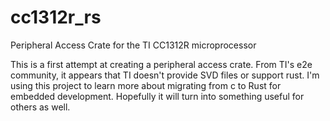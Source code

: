 # cc1312r_rs
Peripheral Access Crate for the TI CC1312R microprocessor 

This is a first attempt at creating a peripheral access crate.  From TI's e2e community, it appears that TI doesn't provide SVD files or support rust.  I'm using this project to learn more about migrating from c to Rust for embedded development.  Hopefully it will turn into something useful for others as well.
